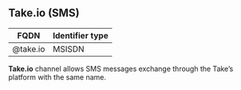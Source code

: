 ## Take.io (SMS)

| FQDN         | Identifier type |
|--------------|-----------------------|
| @take.io     | MSISDN                |

**Take.io** channel allows SMS messages exchange through the Take’s platform with the same name.